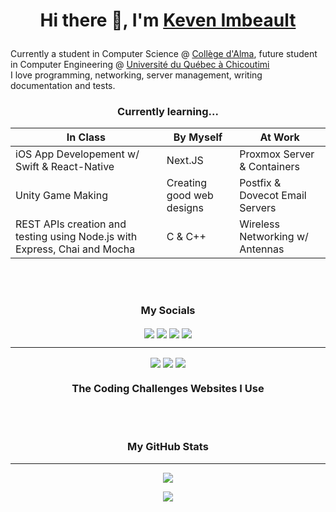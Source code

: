 # <p align="center"> Hi there 👋, I'm <a href="https://kevenimbeault.com" target="_blank">Keven Imbeault</a></p>

Currently a student in Computer Science @ [Collège d'Alma](https://www.collegealma.ca/), future student in Computer Engineering @ [Université du Québec à Chicoutimi](https://www.uqac.ca/)  
I love programming, networking, server management, writing documentation and tests.  

### <p align="center">Currently learning...</p>   

  |  In Class |  By Myself | At Work |
  |---|---|---|
  | iOS App Developement w/ Swift & React-Native  | Next.JS  | Proxmox Server & Containers |
  | Unity Game Making  | Creating good web designs  | Postfix & Dovecot Email Servers |
  | REST APIs creation and testing using Node.js with Express, Chai and Mocha  | C & C++  | Wireless Networking w/ Antennas |

<br/>
<br/>

### <p align="center">My Socials</p>   

<!-- TODO : Add links to each image !-->

<!-- Socials -->
<p align="center">
  <img align="center" src="https://img.shields.io/badge/Twitter-1DA1F2?style=for-the-badge&logo=twitter&logoColor=white">  
  <img align="center" src="https://img.shields.io/badge/LinkedIn-0077B5?style=for-the-badge&logo=linkedin&logoColor=white">  
  <img align="center" src="https://img.shields.io/badge/Gmail-D14836?style=for-the-badge&logo=gmail&logoColor=white">  
  <img align="center" src="https://img.shields.io/badge/website-000000?style=for-the-badge&logo=About.me&logoColor=white">  
</p>  

---

<!-- Coding challenges -->
<p align="center">
  <img align="center" src="https://img.shields.io/badge/-Hackerrank-2EC866?style=for-the-badge&logo=HackerRank&logoColor=white">  
  <img align="center" src="https://img.shields.io/badge/Codewars-B1361E?style=for-the-badge&logo=Codewars&logoColor=white">  
  <img align="center" src="https://img.shields.io/badge/-LeetCode-FFA116?style=for-the-badge&logo=LeetCode&logoColor=black">  
</p>

### <p align="center">The Coding Challenges Websites I Use</p>  
   
<br/>
<br/>

### <p align="center">My GitHub Stats</p>  
---
<p align="center">
  <img align="center" src="https://github-readme-stats.vercel.app/api?username=KevenImbeault&show_icons=true&hide_border=true&&count_private=true&include_all_commits=true&theme=react" />
</p>
<p align="center">
  <img align="center" src="https://github-readme-stats.vercel.app/api/top-langs/?username=KevenImbeault&count_privat&layout=compact&theme=react" />
</p>

  

